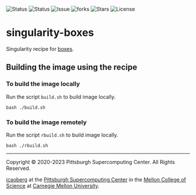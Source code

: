 ![Status](https://github.com/icaoberg/singularity-boxes/actions/workflows/main.yml/badge.svg)
![Status](https://github.com/icaoberg/singularity-boxes/actions/workflows/pretty.yml/badge.svg)
![Issue](https://img.shields.io/github/issues/icaoberg/singularity-boxes)
![forks](https://img.shields.io/github/forks/icaoberg/singularity-boxes)
![Stars](https://img.shields.io/github/stars/icaoberg/singularity-boxes)
![License](https://img.shields.io/github/license/icaoberg/singularity-boxes)

# singularity-boxes
Singularity recipe for [boxes](https://boxes.thomasjensen.com/).

## Building the image using the recipe

### To build the image locally
Run the script `build.sh` to build image locally.

```
bash ./build.sh
```

### To build the image remotely
Run the script `rbuild.sh` to build image locally.

```
bash ./rbuild.sh
```

---
Copyright © 2020-2023 Pittsburgh Supercomputing Center. All Rights Reserved.

[icaoberg](http://www.andrew.cmu.edu/~icaoberg) at the [Pittsburgh Supercomputing
Center](http://www.psc.edu) in the [Mellon College of Science](https://www.cmu.edu/mcs/) at [Carnegie Mellon University](http://www.cmu.edu).


